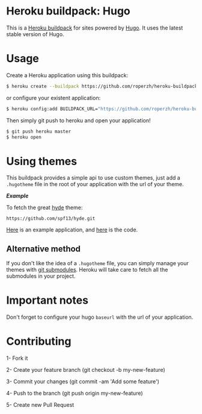 Heroku buildpack: Hugo
===

This is a [Heroku buildpack](https://devcenter.heroku.com/articles/buildpacks)
for sites powered by [Hugo](https://github.com/spf13/hugo).
It uses the latest stable version of Hugo.

Usage
===

Create a Heroku application using this buildpack:

```bash
$ heroku create --buildpack https://github.com/roperzh/heroku-buildpack-hugo.git
```

or configure your existent application:

```bash
$ heroku config:add BUILDPACK_URL="https://github.com/roperzh/heroku-buildpack-hugo.git"
```

Then simply git push to heroku and open your application!

```bash
$ git push heroku master
$ heroku open
```

Using themes
===

This buildpack provides a simple api to use custom themes, just add a `.hugotheme`
file in the root of your application with the url of your theme.

***Example***

To fetch the great [hyde](https://github.com/spf13/hyde.git) theme:

```
https://github.com/spf13/hyde.git
```

[Here]() is an example application, and [here]() is the code.

Alternative method
---

If you don't like the idea of a `.hugotheme` file, you can simply manage your
themes with [git submodules](http://git-scm.com/book/en/Git-Tools-Submodules).
Heroku will take care to fetch all the submodules in your project.

Important notes
===

Don't forget to configure your hugo `baseurl` with the url of your application.

Contributing
===

1- Fork it

2- Create your feature branch (git checkout -b my-new-feature)

3- Commit your changes (git commit -am 'Add some feature')

4- Push to the branch (git push origin my-new-feature)

5- Create new Pull Request
